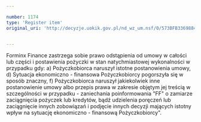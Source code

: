 ```yaml
---

number: 1174
type: 'Register item'
original_uri: 'http://decyzje.uokik.gov.pl/nd_wz_um.nsf/0/573BFB33698846DEC125730200348EF7?OpenDocument'


---
```


Forminx Finance zastrzega sobie prawo odstąpienia od umowy w całości lub części i postawienia pożyczki w stan natychmiastowej wykonalności w przypadku gdy: a) Pożyczkobiorca naruszył istotne postanowienia umowy, d) Sytuacja ekonomiczno - finansowa Pożyczkobiorcy pogorszyła się w sposób znaczny, f) Pożyczkobiorca naruszył jakiekolwiek inne postanowienie umowy albo przepis prawa w zakresie objętym jej treścią w szczególności w przypadku - zaniechania poinformowania "FF" o zamiarze zaciągnięcia pożyczek lub kredytów, bądź udzielenia poręczeń lub zaciągnięcie innych zobowiązań i podjęcie innych decyzji mających istotny wpływ na sytuację ekonomiczno - finansową Pożyczkobiorcy".
